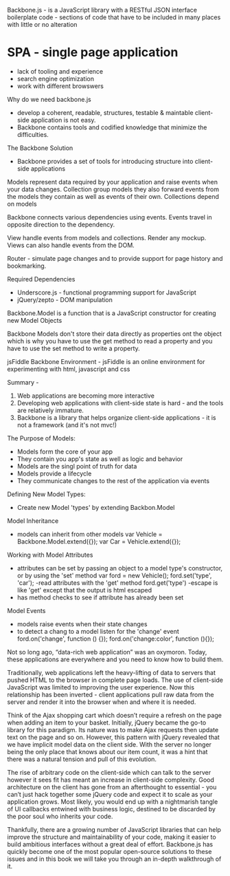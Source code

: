 Backbone.js - is a JavaScript library with a RESTful JSON interface
boilerplate code - sections of code that have to be included in many places with little or no alteration

SPA - single page application
======================

- lack of tooling and experience
- search engine optimization
- work with different browswers

Why do we need backbone.js

- develop a coherent, readable, structures, testable & maintable client-side application is not easy. 
- Backbone contains tools and codified knowledge that minimize the difficulties.

The Backbone Solution

- Backbone provides a set of tools for introducing structure into client-side applications

Models represent data required by your application and raise events when your data changes.
Collection group models they also forward events from the models they contain as well as events of their own. 
Collections depend on models

Backbone connects various dependencies using events. Events travel in opposite direction to the dependency.

View handle events from models and collections. Render any mockup. 
Views can also handle events from the DOM. 

Router - simulate page changes and to provide support for page history and bookmarking. 

Required Dependencies
- Underscore.js - functional programming support for JavaScript
- jQuery/zepto - DOM manipulation

Backbone.Model is a function that is a JavaScript constructor for creating new Model Objects

Backbone Models don't store their data directly as properties ont the object which is why you have to use the get method to read a property and you have to use the set method to write a property.

jsFiddle Backbone Environment - jsFiddle is an online environment for experimenting with html, javascript and css

Summary - 
1. Web applications are becoming more interactive
2. Developing web applications with client-side state is hard - and the tools are relatively immature. 
3. Backbone is a library that helps organize client-side applications - it is not a framework (and it's not mvc!)

The Purpose of Models: 
- Models form the core of your app
- They contain you app's state as well as logic and behavior
- Models are the singl point of truth for data
- Models provide a lifecycle
- They communicate changes to the rest of the application via events

Defining New Model Types: 
- Create new Model 'types' by extending Backbon.Model

Model Inheritance
- models can inherit from other models
var Vehicle = Backbone.Model.extend({});
var Car = Vehicle.extend({});

Working with Model Attributes
- attributes can be set by passing an object to a model type's constructor, or by using the 'set' method
var ford = new Vehicle();
ford.set('type', 'car');
-read attributes with the 'get' method
ford.get('type')
-escape is like 'get' except that the output is html escaped
- has method checks to see if attribute has already been set

Model Events
- models raise events when their state changes
- to detect a chang to a model listen for the 'change' event
ford.on('change', function () {});
ford.on('change:color', function (){});



Not so long ago, “data-rich web application” was an oxymoron. Today, these applications are everywhere and you need to know how to build them.

Traditionally, web applications left the heavy-lifting of data to servers that pushed HTML to the browser in complete page loads. The use of client-side JavaScript was limited to improving the user experience. Now this relationship has been inverted - client applications pull raw data from the server and render it into the browser when and where it is needed.

Think of the Ajax shopping cart which doesn’t require a refresh on the page when adding an item to your basket. Initially, jQuery became the go-to library for this paradigm. Its nature was to make Ajax requests then update text on the page and so on. However, this pattern with jQuery revealed that we have implicit model data on the client side. With the server no longer being the only place that knows about our item count, it was a hint that there was a natural tension and pull of this evolution.

The rise of arbitrary code on the client-side which can talk to the server however it sees fit has meant an increase in client-side complexity. Good architecture on the client has gone from an afterthought to essential - you can’t just hack together some jQuery code and expect it to scale as your application grows. Most likely, you would end up with a nightmarish tangle of UI callbacks entwined with business logic, destined to be discarded by the poor soul who inherits your code.

Thankfully, there are a growing number of JavaScript libraries that can help improve the structure and maintainability of your code, making it easier to build ambitious interfaces without a great deal of effort. Backbone.js has quickly become one of the most popular open-source solutions to these issues and in this book we will take you through an in-depth walkthrough of it.